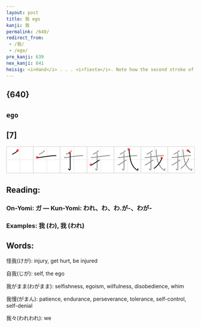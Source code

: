 ```yaml
---
layout: post
title: 我 ego
kanji: 我
permalink: /640/
redirect_from:
 - /我/
 - /ego/
pre_kanji: 639
nex_kanji: 641
heisig: <i>Hand</i> . . . <i>fiesta</i>. Note how the second stroke of the <i>hand</i> is stretched across to double up as the first stroke of the tasseled arrow we use for <i>fiesta</i>. Compare to frames 17, 36, and 564.
---
```


## {640}

## `ego`

## [7]

<div class="stroke"><img src="../images/E68891.png" /></div>

## Reading:

### On-Yomi: ガ &mdash; Kun-Yomi: われ、わ、わ.が-、わが-

### Examples: 我 (わ), 我 (われ)

## Words:

怪我(けが): injury, get hurt, be injured

自我(じが): self, the ego

我がまま(わがまま): selfishness, egoism, wilfulness, disobedience, whim

我慢(がまん): patience, endurance, perseverance, tolerance, self-control, self-denial

我々(われわれ): we
